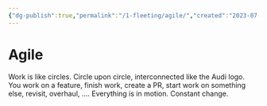 ```yaml
---
{"dg-publish":true,"permalink":"/1-fleeting/agile/","created":"2023-07-20T19:47:03.166-05:00","updated":"2023-09-08T06:06:46.380-05:00"}
---
```


# Agile

Work is like circles. Circle upon circle, interconnected like the Audi logo. You work on a feature, finish work, create a PR, start work on something else, revisit, overhaul, ....
Everything is in motion. Constant change.